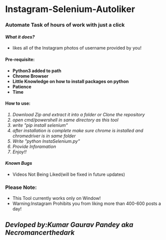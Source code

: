 # Instagram-Selenium-Autoliker

<h3>Automate Task of hours of work with just a click</h3> 

<h4><i>What it does?</i></h4>
<ul>
<li>likes all of the Instagram photos of username provided by you!</li>
</ul>

<h4>Pre-requisite:</h4>
<ul>
<b>
<li>Python3 added to path</li>
<li>Chrome Browser</li>
<li>Little Knowledge on how to install packages on python</li>
<li>Patience</li>
<li>Time</li>
</b>
</ul>

<h4>How to use:</h4>
<ol>
<i>
<li>Download Zip and extract it into a folder or Clone the repository</li>
<li>open cmd/powershell in same directory as this tool</li>
<li>write "pip install selenium"</li>
<li>after installation is complete make sure chrome is installed and chromedriver is in same folder</li>
<li>Write "python InstaSelenium.py"</li>
<li>Provide Inforamation</li>
<li>Enjoy!!</li>
</i>
</ol>

<h4><i>Known Bugs</i></h4>
<ul>
<li>Videos Not Being Liked(will be fixed in future updates)</li>
</ul>
<h3>Please Note:</h3><ul> <li>This Tool currently works only on Window!</li>
<li>Warning:Instagram Prohibits you from liking more than 400-600 posts a day!</li></ul>
<h2><i>Devloped by:Kumar Gaurav Pandey aka Necromancerthedark</i></h2>
